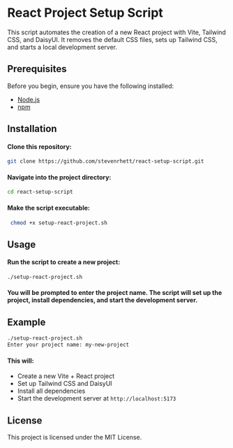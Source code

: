 # React Project Setup Script

This script automates the creation of a new React project with Vite, Tailwind CSS, and DaisyUI. It removes the default CSS files, sets up Tailwind CSS, and starts a local development server.

## Prerequisites

Before you begin, ensure you have the following installed:
- [Node.js](https://nodejs.org/)
- [npm](https://www.npmjs.com/)

## Installation

#### Clone this repository:
```bash
git clone https://github.com/stevenrhett/react-setup-script.git
```

#### Navigate into the project directory:
```bash
cd react-setup-script
 ```

#### Make the script executable:
```bash
 chmod +x setup-react-project.sh
```

## Usage

#### Run the script to create a new project:
```bash
./setup-react-project.sh
```

#### You will be prompted to enter the project name. The script will set up the project, install dependencies, and start the development server.

## Example
```bash
./setup-react-project.sh
Enter your project name: my-new-project
```

#### This will:
* Create a new Vite + React project
* Set up Tailwind CSS and DaisyUI
* Install all dependencies 
* Start the development server at `http://localhost:5173`

## License
This project is licensed under the MIT License.
